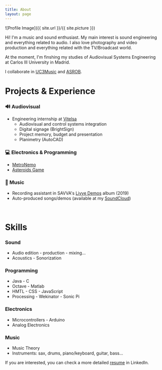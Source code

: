 ```yaml
---
title: About
layout: page
---
```

![Profile Image]({{ site.url }}/{{ site.picture }})

<p>Hi! I'm a music and sound enthusiast. My main interest is sound engineering and everything related to audio. I also love photography and video production and everything related with the TV/Broadcast world.</p>

<p>At the moment, I'm finshing my studies of Audiovisual Systems Engineering at Carlos III University in Madrid.</p>

<p>I collaborate in <a href="https://music.uc3m.es">UC3Music</a> and <a href="https://asrob.uc3m.es/">ASROB</a>.</p>

<h1>Projects & Experience</h1>
<h3>🔊 Audiovisual</h3>

- Engineering internship at <a href="http://vitelsa.es/">Vitelsa</a>
	- Audiovisual and control systems integration
	- Digital signage (BrightSign)
	- Project memory, budget and presentation
	- Planimetry (AutoCAD)


<h3>💻 Electronics & Programming</h3>

- <a href="https://l4g0.github.io/metronemo/">MetroNemo</a>
- <a href="https://l4g0.github.io/asteroids/">Asteroids Game</a>

<h3>🎸 Music</h3>

- Recording assistant in SAVVA's <a href="https://www.youtube.com/watch?v=Y3CaMsmRq2U">Livve Demos</a> album (2019)
- Auto-produced songs/demos (available at my <a href="https://soundcloud.com/soylago">SoundCloud</a>)
	
<br>
<h1>Skills</h1>
<h3>Sound</h3>
<ul class="skill-list">
	<li>Audio edition - production - mixing...</li>
	<li>Acoustics - Sonorization</li>
</ul>
<h3>Programming</h3>
<ul class="skill-list">
	<li>Java - C </li>
	<li>Octave - Matlab </li>
	<li>HMTL - CSS - JavaScript</li>
	<li>Processing - Wekinator - Sonic Pi</li>
</ul>
<h3>Electronics</h3>
<ul class="skill-list">
	<li>Microcontrollers - Arduino</li>
	<li>Analog Electronics</li>
</ul>

<h3>Music</h3>
<ul class="skill-list">
	<li>Music Theory</li>
	<li>Instruments: sax, drums, piano/keyboard, guitar, bass...</li>
</ul>

If you are interested, you can check a more detailed <a href="https://www.linkedin.com/in/pabiolago/">resume</a> in LinkedIn.

